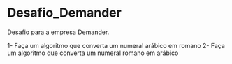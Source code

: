 # Desafio_Demander
Desafio para a empresa Demander.

1- Faça um algoritmo que converta um numeral arábico em romano
2- Faça um algoritmo que converta um numeral romano em arábico

